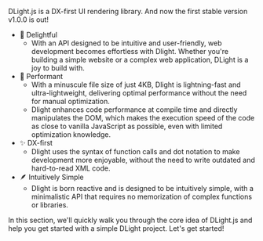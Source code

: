DLight.js is a DX-first UI rendering library. And now the first stable version v1.0.0 is out!

* 🥳 Delightful
  * With an API designed to be intuitive and user-friendly, web development becomes effortless with Dlight. Whether you're building a simple website or a complex web application, DLight is a joy to build with.
* 🚀 Performant
  * With a minuscule file size of just 4KB, Dlight is lightning-fast and ultra-lightweight, delivering optimal performance without the need for manual optimization.
  * Dlight enhances code performance at compile time and directly manipulates the DOM, which makes the execution speed of the code as close to vanilla JavaScript as possible, even with limited optimization knowledge.
* ✨ DX-first
  * Dlight uses the syntax of function calls and dot notation to make development more enjoyable, without the need to write outdated and hard-to-read XML code.
* 🪶 Intuitively Simple
  * Dlight is born reactive and is designed to be intuitively simple, with a minimalistic API that requires no memorization of complex functions or libraries.

In this section, we'll quickly walk you through the core idea of DLight.js and help you get started with a simple DLight project. Let's get started!